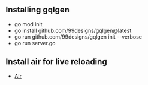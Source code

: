 ## Installing gqlgen

- go mod init
- go install github.com/99designs/gqlgen@latest
- go run github.com/99designs/gqlgen init --verbose
- go run server.go

## Install air for live reloading
 - [Air](https://github.com/cosmtrek/air)